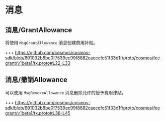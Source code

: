 # 消息

## 消息/GrantAllowance

将使用 `MsgGrantAllowance` 消息创建费用补贴。

+++ https://github.com/cosmos/cosmos-sdk/blob/691032b8be0f7539ec99f8882caecefc51f33d1f/proto/cosmos/feegrant/v1beta1/tx.proto#L22-L33

## 消息/撤销Allowance

可以使用 `MsgRevokeAllowance` 消息删除允许的授予费用津贴。

+++ https://github.com/cosmos/cosmos-sdk/blob/691032b8be0f7539ec99f8882caecefc51f33d1f/proto/cosmos/feegrant/v1beta1/tx.proto#L38-L45 